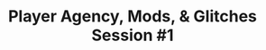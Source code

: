 ---
layout: default
category: session
anchor: player-agency-mods-glitches-session-1
title: Player Agency, Mods, & Glitches Session &#35;1
permalink: /schedule#player-agency-mods-glitches-session-1

day: Saturday
time: 1&colon;30pm - 2&colon;45pm
timeorder: 5
room: Main Space

track: Player Agency, Mods, and Glitches

talks:
  - Agency Performed
  - Glitch, Breakage, and Texture In Interactive Art
  - Gendered Code
---